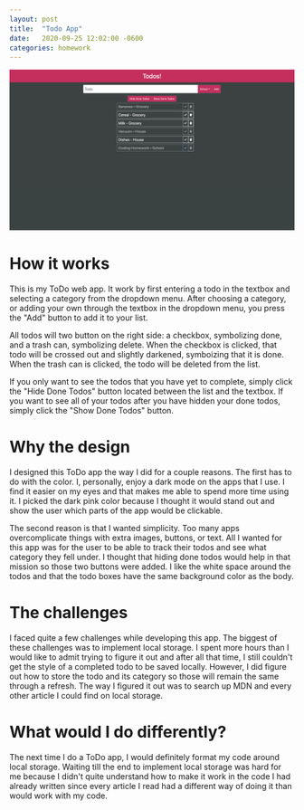 ```yaml
---
layout: post
title:  "Todo App"
date:   2020-09-25 12:02:00 -0600
categories: homework
---
```


![](todoapp.png)

# How it works

This is my ToDo web app. It work by first entering a todo in the textbox and selecting a category from the dropdown menu. After choosing a category, or adding your own through the textbox in the dropdown menu, you press the "Add" button to add it to your list.

All todos will two button on the right side: a checkbox, symbolizing done, and a trash can, symbolizing delete. When the checkbox is clicked, that todo will be crossed out and slightly darkened, symboizing that it is done. When the trash can is clicked, the todo will be deleted from the list.

If you only want to see the todos that you have yet to complete, simply click the "Hide Done Todos" button located between the list and the textbox. If you want to see all of your todos after you have hidden your done todos, simply click the "Show Done Todos" button.

# Why the design

I designed this ToDo app the way I did for a couple reasons. The first has to do with the color. I, personally, enjoy a dark mode on the apps that I use. I find it easier on my eyes and that makes me able to spend more time using it. I picked the dark pink color because I thought it would stand out and show the user which parts of the app would be clickable.

The second reason is that I wanted simplicity. Too many apps overcomplicate things with extra images, buttons, or text. All I wanted for this app was for the user to be able to track their todos and see what category they fell under. I thought that hiding done todos would help in that mission so those two buttons were added. I like the white space around the todos and that the todo boxes have the same background color as the body.

# The challenges

I faced quite a few challenges while developing this app. The biggest of these challenges was to implement local storage. I spent more hours than I would like to admit trying to figure it out and after all that time, I still couldn't get the style of a completed todo to be saved locally. However, I did figure out how to store the todo and its category so those will remain the same through a refresh. The way I figured it out was to search up MDN and every other article I could find on local storage.

# What would I do differently?

The next time I do a ToDo app, I would definitely format my code around local storage. Waiting till the end to implement local storage was hard for me because I didn't quite understand how to make it work in the code I had already written since every article I read had a different way of doing it than would work with my code.